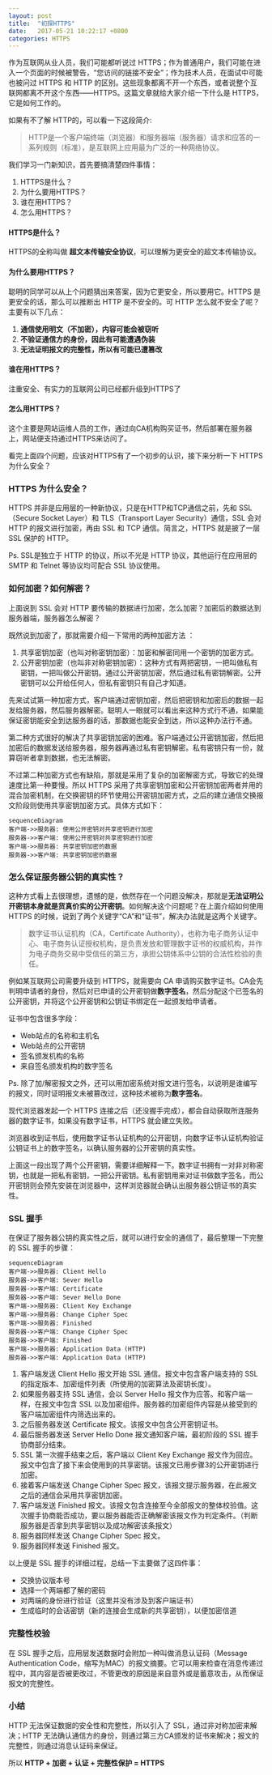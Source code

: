 ```yaml
---
layout: post
title:  "初探HTTPS"
date:   2017-05-21 10:22:17 +0800
categories: HTTPS
---
```



作为互联网从业人员，我们可能都听说过 HTTPS；作为普通用户，我们可能在进入一个页面的时候被警告，“您访问的链接不安全”；作为技术人员，在面试中可能也被问过 HTTPS 和 HTTP 的区别。这些现象都离不开一个东西，或者说整个互联网都离不开这个东西——HTTPS。这篇文章就给大家介绍一下什么是 HTTPS，它是如何工作的。

如果有不了解 HTTP的，可以看一下这段简介:

> HTTP是一个客户端终端（浏览器）和服务器端（服务器）请求和应答的一系列规则（标准），是互联网上应用最为广泛的一种网络协议。

我们学习一门新知识，首先要搞清楚四件事情：
1. HTTPS是什么？
2. 为什么要用HTTPS？
3. 谁在用HTTPS？
4. 怎么用HTTPS？

#### HTTPS是什么？
HTTPS的全称叫做 **超文本传输安全协议**，可以理解为更安全的超文本传输协议。

#### 为什么要用HTTPS？
聪明的同学可以从上个问题猜出来答案，因为它更安全，所以要用它。HTTPS 是更安全的话，那么可以推断出 HTTP 是不安全的。可 HTTP 怎么就不安全了呢？主要有以下几点：
1. **通信使用明文（不加密），内容可能会被窃听**
2. **不验证通信方的身份，因此有可能遭遇伪装**
3. **无法证明报文的完整性，所以有可能已遭篡改**

#### 谁在用HTTPS？
注重安全、有实力的互联网公司已经都升级到HTTPS了

#### 怎么用HTTPS？
这个主要是网站运维人员的工作，通过向CA机构购买证书，然后部署在服务器上，网站便支持通过HTTPS来访问了。

看完上面四个问题，应该对HTTPS有了一个初步的认识，接下来分析一下 HTTPS 为什么安全？

### HTTPS 为什么安全？
HTTPS 并非是应用层的一种新协议，只是在HTTP和TCP通信之前，先和 SSL（Secure Socket Layer）和 TLS（Transport Layer Security）通信，SSL 会对 HTTP 的报文进行加密，再由 SSL 和 TCP 通信。简言之，HTTPS 就是披了一层 SSL 保护的 HTTP。

Ps. SSL是独立于 HTTP 的协议，所以不光是 HTTP 协议，其他运行在应用层的 SMTP 和 Telnet 等协议均可配合 SSL 协议使用。


### 如何加密？如何解密？
上面说到 SSL 会对 HTTP 要传输的数据进行加密，怎么加密？加密后的数据达到服务器端，服务器怎么解密？

既然说到加密了，那就需要介绍一下常用的两种加密方法
：
1. 共享密钥加密（也叫对称密钥加密）：加密和解密同用一个密钥的加密方式。
2. 公开密钥加密（也叫非对称密钥加密）：这种方式有两把密钥，一把叫做私有密钥，一把叫做公开密钥。通过公开密钥加密，然后通过私有密钥解密。公开密钥可以公开给任何人，但私有密钥只有自己才知道。

先来试试第一种加密方式，客户端通过密钥加密，然后把密钥和加密后的数据一起发给服务器，然后服务器解密。聪明人一眼就可以看出来这种方式行不通，如果能保证密钥能安全到达服务器的话，那数据也能安全到达，所以这种办法行不通。

第二种方式很好的解决了共享密钥加密的困难。客户端通过公开密钥加密，然后把加密后的数据发送给服务器，服务器再通过私有密钥解密。私有密钥只有一份，就算窃听者拿到数据，也无法解密。

不过第二种加密方式也有缺陷，那就是采用了复杂的加密解密方式，导致它的处理速度比第一种要慢。所以 HTTPS 采用了共享密钥加密和公开密钥加密两者并用的混合加密机制，在交换密钥的环节使用公开密钥加密方式，之后的建立通信交换报文阶段则使用共享密钥加密方式。具体方式如下：

```
sequenceDiagram
客户端->>服务器: 使用公开密钥对共享密钥进行加密
服务器->>客户端: 使用公开密钥对共享密钥进行加密
客户端->>服务器: 共享密钥加密的数据
服务器->>客户端: 共享密钥加密的数据
```

### 怎么保证服务器公钥的真实性？

这种方式看上去很理想，遗憾的是，依然存在一个问题没解决，那就是**无法证明公开密钥本身就是货真价实的公开密钥**。如何解决这个问题呢？在上面介绍如何使用 HTTPS 的时候，说到了两个关键字“CA”和“证书”，解决办法就是这两个关键字。

> 数字证书认证机构（CA，Certificate Authority），也称为电子商务认证中心、电子商务认证授权机构，是负责发放和管理数字证书的权威机构，并作为电子商务交易中受信任的第三方，承担公钥体系中公钥的合法性检验的责任。

例如某互联网公司需要升级到 HTTPS，就需要向 CA 申请购买数字证书。CA会先判明申请者的身份，然后对已申请的公开密钥做**数字签名**，然后分配这个已签名的公开密钥，并将这个公开密钥和公钥证书绑定在一起颁发给申请者。

证书中包含很多字段：
- Web站点的名称和主机名
- Web站点的公开密钥
- 签名颁发机构的名称
- 来自签名颁发机构的数字签名

Ps. 除了加/解密报文之外，还可以用加密系统对报文进行签名，以说明是谁编写的报文，同时证明报文未被篡改过，这种技术被称为**数字签名**。

现代浏览器发起一个 HTTPS 连接之后（还没握手完成），都会自动获取所连服务器的数字证书，如果没有数字证书，HTTPS 就会建立失败。

浏览器收到证书后，使用数字证书认证机构的公开密钥，向数字证书认证机构验证公钥证书上的数字签名，以确认服务器的公开密钥的真实性。

上面这一段出现了两个公开密钥，需要详细解释一下。数字证书拥有一对非对称密钥，也就是一把私有密钥，一把公开密钥。私有密钥用来对证书做数字签名，而公开密钥则会预先安装在浏览器中，这样浏览器就会确认出服务器公钥证书的真实性。

### SSL 握手

在保证了服务器公钥的真实性之后，就可以进行安全的通信了，最后整理一下完整的 SSL 握手的步骤：

```
sequenceDiagram
客户端->>服务器: Client Hello
服务器->>客户端: Sever Hello
服务器->>客户端: Certificate
服务器->>客户端: Sever Hello Done
客户端->>服务器: Client Key Exchange
客户端->>服务器: Change Cipher Spec
客户端->>服务器: Finished
服务器->>客户端: Change Cipher Spec
服务器->>客户端: Finished
客户端->>服务器: Application Data (HTTP)
服务器->>客户端: Application Data (HTTP)
```

1. 客户端发送 Client Hello 报文开始 SSL 通信。报文中包含客户端支持的 SSL 的指定版本、加密组件列表（所使用的加密算法及密钥长度）。
2. 如果服务器支持 SSL 通信，会以 Server Hello 报文作为应答。和客户端一样，在报文中包含 SSL 以及加密组件。服务器的加密组件内容是从接受到的客户端加密组件内筛选出来的。
3. 之后服务器发送 Certificate 报文。该报文中包含公开密钥证书。
4. 最后服务器发送 Server Hello Done 报文通知客户端，最初阶段的 SSL 握手协商部分结束。
5. SSL 第一次握手结束之后，客户端以 Client Key Exchange 报文作为回应。报文中包含了接下来会使用到的共享密钥。该报文已用步骤3的公开密钥进行加密。
6. 接着客户端发送 Change Cipher Spec 报文，该报文提示服务器，在此报文之后的通信会采用共享密钥加密。
7. 客户端发送 Finished 报文。该报文包含连接至今全部报文的整体校验值。这次握手协商能否成功，要以服务器能否正确解密该报文作为判定条件。（判断服务器是否拿到共享密钥以及成功解密该条报文）
8. 服务器同样发送 Change Cipher Spec 报文。
9. 服务器同样发送 Finished 报文。

以上便是 SSL 握手的详细过程，总结一下主要做了这四件事：
- 交换协议版本号
- 选择一个两端都了解的密码
- 对两端的身份进行验证（这里并没有涉及到客户端证书）
- 生成临时的会话密钥（新的连接会生成新的共享密钥），以便加密信道

### 完整性校验
在 SSL 握手之后，应用层发送数据时会附加一种叫做消息认证码（Message Authentication Code，缩写为MAC）的报文摘要。它可以用来检查在消息传递过程中，其内容是否被更改过，不管更改的原因是来自意外或是蓄意攻击，从而保证报文的完整性。

### 小结
HTTP 无法保证数据的安全性和完整性，所以引入了 SSL，通过非对称加密来解决；HTTP 无法确认通信方的身份，则通过第三方CA颁发的证书来解决；报文的完整性，则通过消息认证码来保证。

所以 **HTTP + 加密 + 认证 + 完整性保护 = HTTPS**